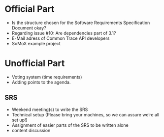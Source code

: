 # Official Part

* Is the structure chosen for the Software Requirements Specification Document okay?
* Regarding issue #10: Are dependencies part of 3.1?
* E-Mail adress of Common Trace API developers
* SoMoX example project


# Unofficial Part
* Voting system (time requirements)
* Adding points to the agenda.

## SRS
* Weekend meeting(s) to write the SRS
* Technical setup (Please bring your machines, so we can assure we’re all set up!)
* Assignment of easier parts of the SRS to be written alone
* content discussion
